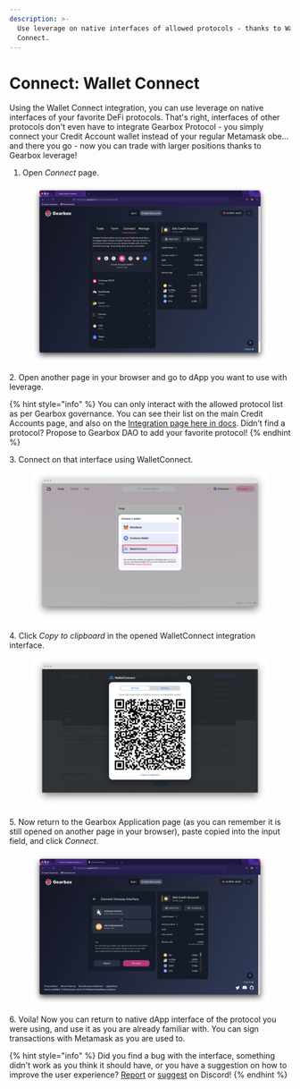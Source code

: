 ```yaml
---
description: >-
  Use leverage on native interfaces of allowed protocols - thanks to Wallet
  Connect.
---
```


# Connect: Wallet Connect

Using the Wallet Connect integration, you can use leverage on native interfaces of your favorite DeFi protocols. That's right, interfaces of other protocols don't even have to integrate Gearbox Protocol - you simply connect your Credit Account wallet instead of your regular Metamask obe... and there you go - now you can trade with larger positions thanks to Gearbox leverage!&#x20;

1. Open _Connect_ page.

<figure><img src="../../.gitbook/assets/Screenshot 2022-10-19 at 14.07.29.png" alt=""><figcaption></figcaption></figure>

2\. Open another page in your browser and go to dApp you want to use with leverage.

{% hint style="info" %}
You can only interact with the allowed protocol list as per Gearbox governance. You can see their list on the main Credit Accounts page, and also on the [Integration page here in docs](../../overview/integrations.md). Didn’t find a protocol? Propose to Gearbox DAO to add your favorite protocol!
{% endhint %}

3\. Connect on that interface using WalletConnect.&#x20;

<figure><img src="../../.gitbook/assets/screenshot-app-uniswap-org-1666401673729.png" alt=""><figcaption></figcaption></figure>

4\. Click _Copy to clipboard_ in the opened WalletConnect integration interface.&#x20;

<figure><img src="../../.gitbook/assets/screenshot-www-convexfinance-com-stake-1666664347892.png" alt=""><figcaption></figcaption></figure>

5\. Now return to the Gearbox Application page (as you can remember it is still opened on another page in your browser), paste copied into the input field, and click _Connect_. &#x20;

<figure><img src="../../.gitbook/assets/Screenshot 2022-10-19 at 14.09.20.png" alt=""><figcaption></figcaption></figure>

6\. Voila! Now you can return to native dApp interface of the protocol you were using, and use it as you are already familiar with. You can sign transactions with Metamask as you are used to.

{% hint style="info" %}
Did you find a bug with the interface, something didn't work as you think it should have, or you have a suggestion on how to improve the user experience? [Report](https://discord.gg/5YuHH9tvms) or [suggest](https://discord.gg/hF3QvX2vgt) on Discord!
{% endhint %}

